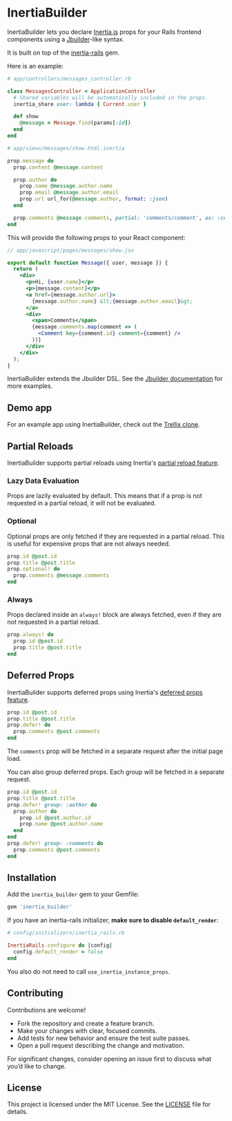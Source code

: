 # InertiaBuilder

InertiaBuilder lets you declare [Inertia.js](https://inertiajs.com/) props for your Rails frontend components using a [Jbuilder](https://github.com/rails/jbuilder)-like syntax.

It is built on top of the [inertia-rails](https://github.com/inertiajs/inertia-rails) gem.

Here is an example:

```ruby
# app/controllers/messages_controller.rb

class MessagesController < ApplicationController
  # Shared variables will be automatically included in the props.
  inertia_share user: lambda { Current.user }

  def show
    @message = Message.find(params[:id])
  end
end
```

```ruby
# app/views/messages/show.html.inertia

prop.message do
  prop.content @message.content

  prop.author do
    prop.name @message.author.name
    prop.email @message.author.email
    prop.url url_for(@message.author, format: :json)
  end

  prop.comments @message.comments, partial: 'comments/comment', as: :comment, cached: true # Enable fragment caching.
end
```

This will provide the following props to your React component:

```jsx
// app/javascript/pages/messages/show.jsx

export default function Message({ user, message }) {
  return (
    <div>
      <p>Hi, {user.name}</p>
      <p>{message.content}</p>
      <a href={message.author.url}>
        {message.author.name} &lt;{message.author.email}&gt;
      </a>
      <div>
        <span>Comments</span>
        {message.comments.map(comment => (
          <Comment key={comment.id} comment={comment} />
        ))}
      </div>
    </div>
  );
}
```

InertiaBuilder extends the Jbuilder DSL. See the [Jbuilder documentation](https://github.com/rails/jbuilder) for more examples.

## Demo app

For an example app using InertiaBuilder, check out the [Trellix clone](https://github.com/rodrigotavio91/trellix-inertia-builder).

## Partial Reloads

InertiaBuilder supports partial reloads using Inertia's [partial reload feature](https://inertiajs.com/partial-reloads).

### Lazy Data Evaluation

Props are lazily evaluated by default. This means that if a prop is not requested in a partial reload, it will not be evaluated.

### Optional

Optional props are only fetched if they are requested in a partial reload. This is useful for expensive props that are not always needed.

```ruby
prop.id @post.id
prop.title @post.title
prop.optional! do
  prop.comments @message.comments
end
```

### Always

Props declared inside an `always!` block are always fetched, even if they are not requested in a partial reload.

```ruby
prop.always! do
  prop.id @post.id
  prop.title @post.title
end
```

## Deferred Props

InertiaBuilder supports deferred props using Inertia's [deferred props feature](https://inertiajs.com/server-side-setup#deferred-props).

```ruby
prop.id @post.id
prop.title @post.title
prop.defer! do
  prop.comments @post.comments
end
```

The `comments` prop will be fetched in a separate request after the initial page load.

You can also group deferred props. Each group will be fetched in a separate request.

```ruby
prop.id @post.id
prop.title @post.title
prop.defer! group: :author do
  prop.author do
    prop.id @post.author.id
    prop.name @post.author.name
  end
end
prop.defer! group: :comments do
  prop.comments @post.comments
end
```


## Installation

Add the `inertia_builder` gem to your Gemfile:

```ruby
gem 'inertia_builder'
```

If you have an inertia-rails initializer, **make sure to disable `default_render`**:

```ruby
# config/initializers/inertia_rails.rb

InertiaRails.configure do |config|
  config.default_render = false
end
```

You also do not need to call `use_inertia_instance_props`.

## Contributing

Contributions are welcome!

- Fork the repository and create a feature branch.
- Make your changes with clear, focused commits.
- Add tests for new behavior and ensure the test suite passes.
- Open a pull request describing the change and motivation.

For significant changes, consider opening an issue first to discuss what you’d like to change.

## License

This project is licensed under the MIT License. See the [LICENSE](./LICENSE) file for details.
